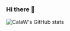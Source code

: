 ### Hi there 👋

![CalaW's GitHub stats](https://github-readme-stats.vercel.app/api?username=CalaW&show_icons=true&count_private=true&theme=nord)

<!--[![Top Langs](https://github-readme-stats.vercel.app/api/top-langs/?username=CalaW&layout=compact)](https://github.com/anuraghazra/github-readme-stats)-->

<!--
**CalaW/CalaW** is a ✨ _special_ ✨ repository because its `README.md` (this file) appears on your GitHub profile.

Here are some ideas to get you started:

- 🔭 I’m currently working on ...
- 🌱 I’m currently learning ...
- 👯 I’m looking to collaborate on ...
- 🤔 I’m looking for help with ...
- 💬 Ask me about ...
- 📫 How to reach me: ...
- 😄 Pronouns: ...
- ⚡ Fun fact: ...
-->
